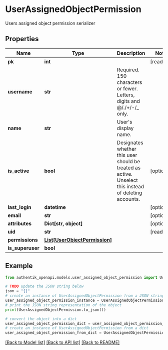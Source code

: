 # UserAssignedObjectPermission

Users assigned object permission serializer

## Properties

Name | Type | Description | Notes
------------ | ------------- | ------------- | -------------
**pk** | **int** |  | [readonly] 
**username** | **str** | Required. 150 characters or fewer. Letters, digits and @/./+/-/_ only. | 
**name** | **str** | User&#39;s display name. | 
**is_active** | **bool** | Designates whether this user should be treated as active. Unselect this instead of deleting accounts. | [optional] 
**last_login** | **datetime** |  | [optional] 
**email** | **str** |  | [optional] 
**attributes** | **Dict[str, object]** |  | [optional] 
**uid** | **str** |  | [readonly] 
**permissions** | [**List[UserObjectPermission]**](UserObjectPermission.md) |  | 
**is_superuser** | **bool** |  | 

## Example

```python
from authentik_openapi.models.user_assigned_object_permission import UserAssignedObjectPermission

# TODO update the JSON string below
json = "{}"
# create an instance of UserAssignedObjectPermission from a JSON string
user_assigned_object_permission_instance = UserAssignedObjectPermission.from_json(json)
# print the JSON string representation of the object
print(UserAssignedObjectPermission.to_json())

# convert the object into a dict
user_assigned_object_permission_dict = user_assigned_object_permission_instance.to_dict()
# create an instance of UserAssignedObjectPermission from a dict
user_assigned_object_permission_from_dict = UserAssignedObjectPermission.from_dict(user_assigned_object_permission_dict)
```
[[Back to Model list]](../README.md#documentation-for-models) [[Back to API list]](../README.md#documentation-for-api-endpoints) [[Back to README]](../README.md)


